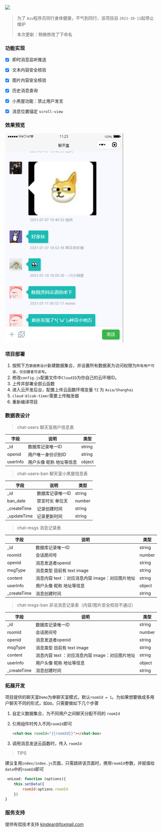 ![](https://img.shields.io/badge/维护状态-停止维护-red)

> 为了 `Azu`程序员同行身体健康，不气到同行，该项目自 `2021-10-13`起停止维护
>
> 本次更新：稍微修改了下命名



### 功能实现

- [x] 即时消息监听推送
- [x] 文本内容安全核验
- [x] 图片内容安全核验
- [x] 历史消息查询
- [x] 小黑屋功能：禁止用户发言
- [x] 消息位置锚定 `scroll-view`



### 效果预览

![image-20210801112714868](README.assets/image-20210801112714868.png)



### 项目部署

1. 按照下方`数据表设计`新建数据集合，并设置所有数据表为访问权限为`所有用户可读，仅创建者可读写`。
2. 修改`config.js`配置文件中`CloudID`为你自己的云环境ID。
3. 上传并部署全部云函数
4. 进入云开发后台，配置上传云函数环境变量 `TZ` 为 `Asia/Shanghai`
5. `cloud-blcak-timer`需要上传触发器
6. 重新编译项目


### 数据表设计

> chat-users  聊天室用户信息表

| 字段     | 说明                     | 类型   |
| -------- | ------------------------ | ------ |
| _id      | 数据库记录唯一ID         | string |
| openid   | 用户唯一身份识别ID       | string |
| userInfo | 用户头像 昵称 地址等信息 | object |

> chat-users-ban 聊天室小黑屋信息表

| 字段        | 说明             | 类型   |
| ----------- | ---------------- | ------ |
| _id         | 数据库记录唯一ID | string |
| ban_date    | 禁言时长 单位天  | number |
| _createTime | 记录创建时间     | string |
| _updateTime | 记录更新时间     | string |

> chat-msgs 消息记录表

| 字段        | 说明                                             | 类型   |
| ----------- | ------------------------------------------------ | ------ |
| _id         | 数据库记录唯一ID                                 | string |
| roomId      | 会话房间号                                       | number |
| openid      | 消息发送者openid                                 | string |
| msgType     | 消息类型 目前有 text image                       | string |
| content     | 消息内容 text ：对应消息内容 image：对应图片地址 | string |
| userInfo    | 用户头像 昵称 地址等信息                         | object |
| _createTime | 消息创建时间                                     | string |

> chat-msgs-ban 非法消息记录表（内容/图片安全校验不通过）

| 字段        | 说明                                             | 类型   |
| ----------- | ------------------------------------------------ | ------ |
| _id         | 数据库记录唯一ID                                 | string |
| roomId      | 会话房间号                                       | number |
| openid      | 消息发送者openid                                 | string |
| msgType     | 消息类型 目前有 text image                       | string |
| content     | 消息内容 text ：对应消息内容 image：对应图片地址 | string |
| userInfo    | 用户头像 昵称 地址等信息                         | object |
| _createTime | 消息创建时间                                     | string |

### 拓展开发

项目提供的聊天室`Demo`为单聊天室模式，默认`roomId = 1`。为如果想要做成多用户聊天不同的形式，如`QQ`，只需要做如下几个步骤

1. 自定义数据集合，为不同用户之间聊天分配不同的 `roomId`

2. 引用组件时传入不同`roomId`即可

   ```html
   <chat-box roomId="{{roomId}}"></chat-box>
   ```

3. 调用消息发送云函数时，传入 `roomId`

> TIPS

建议复用`index/index.js`页面，只需跳转该页面时，携带`roomId`参数，并赋值给`data`中的`roomId`即可

```js
 onLoad: function (options){
	this.setData({
		roomId:options.roomId
	})
}
```



### 服务支持

提供有偿技术支持   kindear@foxmail.com

